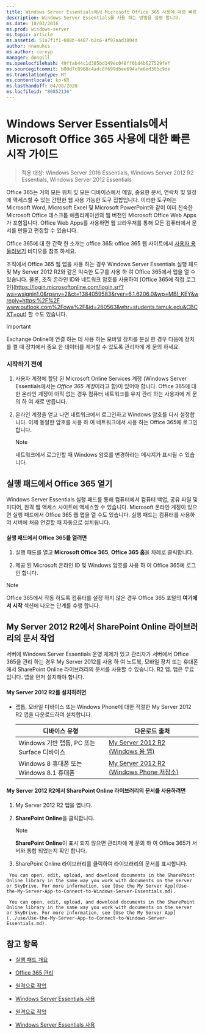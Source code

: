 ```yaml
---
title: Windows Server Essentials에서 Microsoft Office 365 사용에 대한 빠른 시작 가이드
description: Windows Server Essentials를 사용 하는 방법을 설명 합니다.
ms.date: 10/03/2016
ms.prod: windows-server
ms.topic: article
ms.assetid: 51a7f1f1-088b-4487-b2c6-4f97aad3004d
author: nnamuhcs
ms.author: coreyp
manager: dongill
ms.openlocfilehash: 49ffab44c1d385bd149ec048ff0bd4b627529fef
ms.sourcegitcommit: b00d7c8968c4adc8f699dbee694afe6ed36bc9de
ms.translationtype: MT
ms.contentlocale: ko-KR
ms.lasthandoff: 04/08/2020
ms.locfileid: "80852136"
---
```

# <a name="quick-start-guide-to-using-microsoft-office-365-with-windows-server-essentials"></a>Windows Server Essentials에서 Microsoft Office 365 사용에 대한 빠른 시작 가이드

>적용 대상: Windows Server 2016 Essentials, Windows Server 2012 R2 Essentials, Windows Server 2012 Essentials

 Office 365는 거의 모든 위치 및 모든 디바이스에서 메일, 중요한 문서, 연락처 및 일정에 액세스할 수 있는 간편한 웹 사용 가능한 도구 집합입니다. 이러한 도구에는 Microsoft Word, Microsoft Excel 및 Microsoft PowerPoint와 같이 이미 친숙한 Microsoft Office 데스크톱 애플리케이션의 웹 버전인 Microsoft Office Web Apps가 포함됩니다. Office Web Apps를 사용하면 웹 브라우저를 통해 모든 컴퓨터에서 문서를 만들고 편집할 수 있습니다.  

 Office 365에 대 한 간략 한 소개는 office 365: office 365 웹 사이트에서 [사용자 용 둘러보기](https://onlinehelp.microsoft.com/office365-smallbusinesses/hh534379.aspx) 비디오를 참조 하세요.  

 조직에서 Office 365 웹 앱을 사용 하는 경우 Windows Server Essentials 실행 패드 및 My Server 2012 R2와 같은 익숙한 도구를 사용 하 여 Office 365에서 앱을 열 수 있습니다. 물론, 조직 온라인 ID와 네트워크 암호를 사용하여 [Office 365에 직접 로그인](https://login.microsoftonline.com/login.srf?wa=wsignin1.0&rpsnv=2&ct=1384059583&rver=6.1.6206.0&wp=MBI_KEY&wreply=https:%2F%2F www.outlook.com%2Fowa%2F&id=260563&whr=students.tamuk.edu&CBCXT=out) 할 수도 있습니다.  

> [!IMPORTANT]
>  Exchange Online에 연결 하는 데 사용 하는 모바일 장치를 분실 한 경우 다음에 장치를 켤 때 장치에서 중요 한 데이터를 제거할 수 있도록 관리자에 게 문의 하세요.  

### <a name="before-you-begin"></a>시작하기 전에  

1.  사용자 계정에 할당 된 Microsoft Online Services 계정 (Windows Server Essentials에서는 *Office 365 계정*이라고 함)이 있어야 합니다. Office 365에 대 한 온라인 계정이 아직 없는 경우 컴퓨터 네트워크를 유지 관리 하는 사용자에 게 문의 하 여 새로 만듭니다.  

2.  온라인 계정을 얻고 나면 네트워크에서 로그인하고 Windows 암호를 다시 설정합니다. 이제 동일한 암호를 사용 하 여 네트워크에서 사용 하는 Office 365에 로그인 합니다.  

    > [!NOTE]
    >  네트워크에서 로그인할 때 Windows 암호를 변경하라는 메시지가 표시될 수 있습니다.  

## <a name="open-office-365-apps-from-the-launchpad"></a>실행 패드에서 Office 365 열기  
 Windows Server Essentials 실행 패드를 통해 컴퓨터에서 컴퓨터 백업, 공유 파일 및 미디어, 원격 웹 액세스 사이트에 액세스할 수 있습니다. Microsoft 온라인 계정이 있으면 실행 패드에서 Office 365 웹 앱을 열 수도 있습니다. 실행 패드는 컴퓨터를 사용하여 서버에 처음 연결할 때 자동으로 설치됩니다.  

#### <a name="to-open-office-365-from-the-launchpad"></a>실행 패드에서 Office 365를 열려면  

1.  실행 패드를 열고 **Microsoft Office 365**, **Office 365 홈**을 차례로 클릭합니다.  

2.  제공 된 Microsoft 온라인 ID 및 Windows 암호를 사용 하 여 Office 365에 로그인 합니다.  

> [!NOTE]
>  Office 365에서 작동 하도록 컴퓨터를 설정 하지 않은 경우 Office 365 포털의 **여기에서 시작** 섹션에 나오는 단계를 수행 합니다.  

## <a name="work-with-documents-in-your-sharepoint-online-libraries-from-my-server-2012-r2"></a>My Server 2012 R2에서 SharePoint Online 라이브러리의 문서 작업  
 서버에 Windows Server Essentials 운영 체제가 있고 관리자가 서버에서 Office 365을 관리 하는 경우 My Server 2012를 사용 하 여 노트북, 모바일 장치 또는 휴대폰에서 SharePoint Online 라이브러리의 문서를 사용할 수 있습니다. R2 앱. 앱은 무료입니다. 앱을 먼저 설치해야 합니다.  

#### <a name="to-install-my-server-2012-r2"></a>My Server 2012 R2를 설치하려면  

-   랩톱, 모바일 디바이스 또는 Windows Phone에 대한 적절한 My Server 2012 R2 앱을 다운로드하여 설치합니다.  

    |디바이스 유형|다운로드 출처|  
    |-----------------|-------------------|  
    |Windows 기반 랩톱, PC 또는 Surface 디바이스|[My Server 2012 R2 (Windows 용 앱)](https://apps.microsoft.com/windows/app/my-server-2012-r2/67e86695-bda3-4f32-96c4-2e20e56f1cf3)|  
    | Windows 8 휴대폰 또는 Windows 8.1 휴대폰|[My Server 2012 R2 (Windows Phone 저장소)](http://www.windowsphone.com/store/app/my-server-2012-r2/44f596b5-0477-4096-b96e-ddd6ef64ad6b)|  

#### <a name="to-work-with-documents-in-sharepoint-online-libraries-from-my-server-2012-r2"></a>My Server 2012 R2에서 SharePoint Online 라이브러리의 문서를 사용하려면  

1.  My Server 2012 R2 앱을 엽니다.  

2.  **SharePoint Online**을 클릭합니다.  

    > [!NOTE]
    >  **SharePoint Online**이 표시 되지 않으면 관리자에 게 문의 하 여 Office 365가 서버와 통합 되었는지 확인 합니다.  

3.  SharePoint Online 라이브러리를 클릭하여 라이브러리의 문서를 표시합니다.  


~~~
 You can open, edit, upload, and download documents in the SharePoint Online library in the same way you work with documents on the server or SkyDrive. For more information, see [Use the My Server App](Use-the-My-Server-App-to-Connect-to-Windows-Server-Essentials.md).  

 You can open, edit, upload, and download documents in the SharePoint Online library in the same way you work with documents on the server or SkyDrive. For more information, see [Use the My Server App](../use/Use-the-My-Server-App-to-Connect-to-Windows-Server-Essentials.md).  
~~~


## <a name="see-also"></a>참고 항목  

-   [실행 패드 개요](../manage/Overview-of-the-Launchpad-in-Windows-Server-Essentials.md)  

-   [Office 365 관리](../manage/Manage-Office-365-in-Windows-Server-Essentials.md)  


-   [원격으로 작업](Work-Remotely-in-Windows-Server-Essentials.md)  

-   [Windows Server Essentials 사용](Use-Windows-Server-Essentials.md)

-   [원격으로 작업](../use/Work-Remotely-in-Windows-Server-Essentials.md)  

-   [Windows Server Essentials 사용](../use/Use-Windows-Server-Essentials.md)

